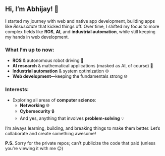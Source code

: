 ## Hi, I’m Abhijay! 👋

I started my journey with web and native app development, building apps like *Resuscitate* that kicked things off. Over time, I shifted my focus to more complex fields like **ROS**, **AI**, and **industrial automation**, while still keeping my hands in web development.

### What I’m up to now:
- **ROS** & autonomous robot driving 🤖  
- **AI research** & mathematical applications (masked as AI, of course) 🧠  
- **Industrial automation** & system optimization ⚙️  
- **Web development**—keeping the fundamentals strong 🌐  

### Interests:
- Exploring all areas of **computer science**:  
    - **Networking** 🌐  
    - **Cybersecurity** 🔒  
    - And yes, anything that involves **problem-solving** 💡  

I’m always learning, building, and breaking things to make them better. Let’s collaborate and create something awesome!

**P.S.** Sorry for the private repos; can’t publicize the code that paid (unless you’re viewing it with me 😉)  